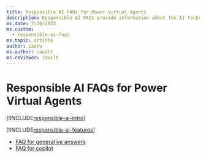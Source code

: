 ```yaml
---
title: Responsible AI FAQs for Power Virtual Agents
description: Responsible AI FAQs provide information about the AI technology used in Power Virtual Agents, along with key considerations and details about how the AI is used, how it was tested and evaluated, and any specific limitations.
ms.date: 7/30/2023
ms.custom: 
  - responsible-ai-faqs
ms.topic: article
author: iaanw
ms.author: iawilt
ms.reviewer: iawilt
---
```


# Responsible AI FAQs for Power Virtual Agents

[!INCLUDE[responsible-ai-intro](../includes/responsible-ai-intro.md)]

[!INCLUDE[responsible-ai-features](includes/responsible-ai-features.md)]

- [FAQ for generative answers](faqs-generative-answers.md)
- [FAQ for copilot](faqs-copilot.md)